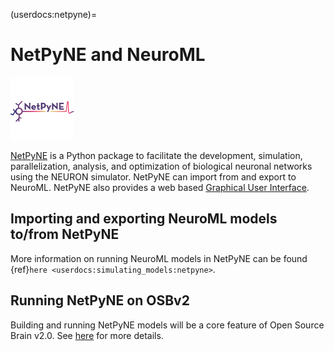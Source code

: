 (userdocs:netpyne)=
# NetPyNE and NeuroML

![NetPyNE logo](../../../images/tools/netpyne.png)

[NetPyNE](http://netpyne.org) is a Python package to facilitate the development, simulation, parallelization, analysis, and optimization of biological neuronal networks using the NEURON simulator. NetPyNE can import from and export to NeuroML. NetPyNE also provides a web based [Graphical User Interface](https://github.com/MetaCell/NetPyNE-UI/wiki).

## Importing and exporting NeuroML models to/from NetPyNE

More information on running NeuroML models in NetPyNE can be found {ref}`here <userdocs:simulating_models:netpyne>`.

## Running NetPyNE on OSBv2

Building and running NetPyNE models will be a core feature of Open Source Brain v2.0. See [here](https://docs.opensourcebrain.org/OSBv2/NetPyNE.html) for more details. 
